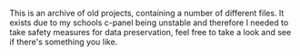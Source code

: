 This is an archive of old projects, containing a number of different files. It exists due to my schools c-panel being unstable and therefore I needed to take safety measures for data preservation, feel free to take a look and see if there's something you like.
